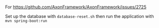 For https://github.com/AxonFramework/AxonFramework/issues/2725

Set up the database with `database-reset.sh` then run the application with `mvn spring-boot:run`
